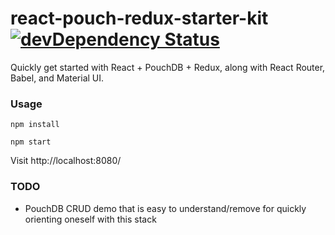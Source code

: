 # react-pouch-redux-starter-kit [![devDependency Status](https://david-dm.org/osxi/react-pouch-redux-starter-kit/dev-status.svg)](https://david-dm.org/osxi/react-pouch-redux-starter-kit#info=devDependencies)

Quickly get started with React + PouchDB + Redux, along with React Router, Babel, and Material UI.

### Usage

`npm install`

`npm start`

Visit http://localhost:8080/

### TODO

  - PouchDB CRUD demo that is easy to understand/remove for quickly orienting oneself with this stack
